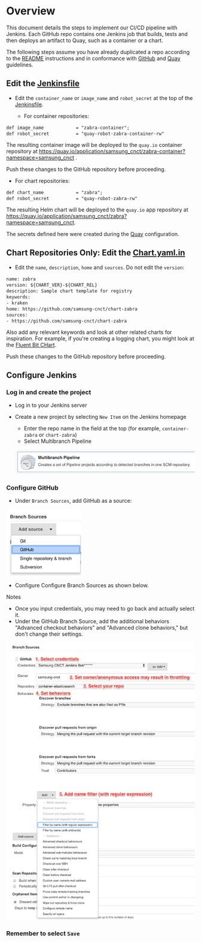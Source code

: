 # Overview

This document details the steps to implement our CI/CD pipeline with Jenkins. Each GitHub repo contains one Jenkins job that builds, tests and then deploys an artifact to Quay, such as a container or a chart.

The following steps assume you have already duplicated a repo according to the
[README](../README.md) instructions and in conformance with [GitHub](./github.md)
and [Quay](./quay.md) guidelines.

## Edit the [Jenkinsfile](../Jenkinsfile)

* Edit the `container_name` or `image_name` and `robot_secret` at the top of
the [Jenkinsfile](../Jenkinsfile).

  * For container repositories:

```
def image_name            = "zabra-container";
def robot_secret          = "quay-robot-zabra-container-rw"
```

  The resulting container image will be deployed to the `quay.io` container
  repository at https://quay.io/application/samsung_cnct/zabra-container?namespace=samsung_cnct .

  Push these changes to the GitHub repository before proceeding.

  * For chart repositories:

```
def chart_name            = "zabra";
def robot_secret          = "quay-robot-zabra-rw"
```

  The resulting Helm chart will be deployed to the `quay.io` app
  repository at https://quay.io/application/samsung_cnct/zabra?namespace=samsung_cnct.

The secrets defined here were created during the [Quay](./quay.md) configuration.

## Chart Repositories Only: Edit the [Chart.yaml.in](../Chart.yaml.in)

* Edit the `name`, `description`, `home` and `sources`. Do not edit the `version`:

```
name: zabra
version: ${CHART_VER}-${CHART_REL}
description: Sample chart template for registry
keywords:
- kraken
home: https://github.com/samsung-cnct/chart-zabra
sources:
- https://github.com/samsung-cnct/chart-zabra
```

Also add any relevant keywords and look at other
related charts for inspiration. For example, if you're creating a logging chart, you might
look at the [Fluent Bit CHart](https://github.com/samsung-cnct/chart-fluent-bit).

Push these changes to the GitHub repository before proceeding.

## Configure Jenkins

### Log in and create the project

* Log in to your Jenkins server

* Create a new project by selecting `New Item` on the Jenkins homepage
  * Enter the repo name in the field at the top (for example, `container-zabra` or `chart-zabra`)
  * Select Multibranch Pipeline 
  
  <p align="center">
  <img src="https://github.com/NancyHarvey/solas/blob/ea5c38b5f5210c9635b7850d20b0a346aecdbb5c/docs/images/jenkins/Multibranch_cropped.png" width="700" title="Github Logo">
</p>

### Configure GitHub

* Under `Branch Sources`, add GitHub as a source:

<p align="left">
  <img src="https://github.com/NancyHarvey/solas/blob/master/docs/images/Jenkins%20Branch%20Sources%20Config.png" width="200" title="Github Logo">
</p>

* Configure
Configure Branch Sources as shown below.

Notes
* Once you input credentials, you may need to go back and actually select it.
* Under the GitHub Branch Source, add the additional behaviors "Advanced
checkout behaviors" and "Advanced clone behaviors," but don't change their
settings.

<p align="center">
  <img src="https://github.com/NancyHarvey/solas/blob/master/docs/images/jenkins/Jenkins%20Branch%20Sources%20w%20Notes.png" width="800" title="Branch Sources with Notes">
</p>

### Remember to select `Save`
